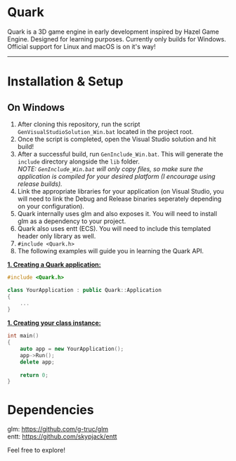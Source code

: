 # Quark

Quark is a 3D game engine in early development inspired by Hazel Game Engine.
Designed for learning purposes.
Currently only builds for Windows.
Official support for Linux and macOS is on it's way!

***

# Installation & Setup

## On Windows

1. After cloning this repository, run the script `GenVisualStudioSolution_Win.bat` located in the project root.
2. Once the script is completed, open the Visual Studio solution and hit build!
3. After a successful build, run `GenInclude_Win.bat`. This will generate the `include` directory alongside the `lib` folder.<br />
*NOTE: `GenInclude_Win.bat` will only copy files, so make sure the application is compiled for your desired platform (I encourage using release builds).*
4. Link the appropriate libraries for your application (on Visual Studio, you will need to link the Debug and Release binaries seperately depending on your configuration).
5. Quark internally uses glm and also exposes it. You will need to install glm as a dependency to your project.
6. Quark also uses entt (ECS). You will need to include this templated header only library as well.
7. `#include <Quark.h>`
8. The following examples will guide you in learning the Quark API.

<ins>**1. Creating a Quark application:**</ins>
```c++
#include <Quark.h>

class YourApplication : public Quark::Application
{
	...
}
```
	
<ins>**1. Creating your class instance:**</ins>
```c++
int main()
{
	auto app = new YourApplication();
	app->Run();
	delete app;
	
	return 0;
}
```

# Dependencies
glm: https://github.com/g-truc/glm<br />
entt: https://github.com/skypjack/entt

Feel free to explore!
